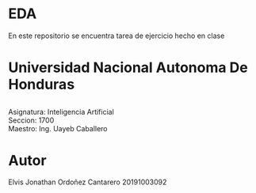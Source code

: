 # EDA
En este repositorio se encuentra tarea de ejercicio hecho en clase

# Universidad Nacional Autonoma De Honduras
##
Asignatura: Inteligencia Artificial       
Seccion: 1700        
Maestro: Ing. Uayeb Caballero
##

# Autor
Elvis Jonathan Ordoñez Cantarero 
20191003092
